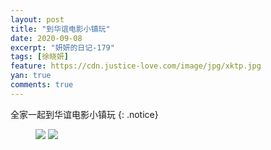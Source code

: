 ```yaml
---
layout: post
title: "到华谊电影小镇玩"
date: 2020-09-08
excerpt: "妍妍的日记-179"
tags: [徐晓妍]
feature: https://cdn.justice-love.com/image/jpg/xktp.jpg
yan: true
comments: true
---
```

全家一起到华谊电影小镇玩
{: .notice}
<figure>
    <img src="{{ site.staticUrl }}/yanyan/image/huayidianyingxiaozhen0.jpg" />
    <img src="{{ site.staticUrl }}/yanyan/image/huayidianyingxiaozhen1.jpg" />
</figure>
